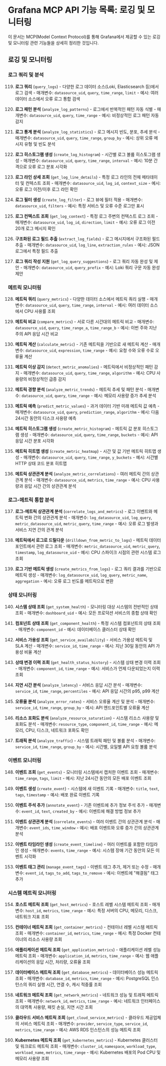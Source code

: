 # Grafana MCP API 기능 목록: 로깅 및 모니터링

이 문서는 MCP(Model Context Protocol)를 통해 Grafana에서 제공할 수 있는 로깅 및 모니터링 관련 기능들을 상세히 정리한 것입니다.

## 로깅 및 모니터링

### 로그 쿼리 및 분석

119. **로그 쿼리** (`query_logs`)
    - 다양한 로그 데이터 소스(Loki, Elasticsearch 등)에서 로그 검색
    - 매개변수: `datasource_uid`, `query`, `time_range`, `limit`
    - 예시: 여러 데이터 소스에서 오류 로그 통합 검색

120. **로그 패턴 분석** (`analyze_log_patterns`)
    - 로그에서 반복적인 패턴 자동 식별
    - 매개변수: `datasource_uid`, `query`, `time_range`
    - 예시: 비정상적인 로그 패턴 자동 감지

121. **로그 통계 분석** (`analyze_log_statistics`)
    - 로그 메시지 빈도, 분포, 추세 분석
    - 매개변수: `datasource_uid`, `query`, `time_range`, `group_by`
    - 예시: 상위 오류 메시지 유형 및 빈도 분석

122. **로그 히스토그램 생성** (`create_log_histogram`)
    - 시간별 로그 볼륨 히스토그램 생성
    - 매개변수: `datasource_uid`, `query`, `time_range`, `interval`
    - 예시: 10분 간격으로 오류 로그 분포 시각화

123. **로그 라인 상세 조회** (`get_log_line_details`)
    - 특정 로그 라인의 전체 메타데이터 및 컨텍스트 조회
    - 매개변수: `datasource_uid`, `log_id`, `context_size`
    - 예시: 오류 로그 이전/이후 로그 라인 확인

124. **로그 필터 생성** (`create_log_filter`)
    - 로그 뷰에 필터 적용
    - 매개변수: `datasource_uid`, `filters`
    - 예시: 특정 서비스 및 오류 수준 로그만 표시

125. **로그 컨텍스트 조회** (`get_log_context`)
    - 특정 로그 주변의 컨텍스트 로그 조회
    - 매개변수: `datasource_uid`, `log_id`, `direction`, `limit`
    - 예시: 오류 로그 이전 20개 로그 메시지 확인

126. **구조화된 로그 필드 추출** (`extract_log_fields`)
    - 로그 메시지에서 구조화된 필드 추출
    - 매개변수: `datasource_uid`, `log_line`, `extraction_rules`
    - 예시: JSON 로그에서 특정 필드 추출

127. **로그 쿼리 작성 지원** (`get_log_query_suggestions`)
    - 로그 쿼리 자동 완성 및 제안
    - 매개변수: `datasource_uid`, `query_prefix`
    - 예시: Loki 쿼리 구문 자동 완성 제안

### 메트릭 모니터링

128. **메트릭 쿼리** (`query_metrics`)
    - 다양한 데이터 소스에서 메트릭 쿼리 실행
    - 매개변수: `datasource_uid`, `query`, `time_range`, `interval`
    - 예시: 여러 데이터 소스에서 CPU 사용률 조회

129. **메트릭 비교** (`compare_metrics`)
    - 서로 다른 시간대의 메트릭 비교
    - 매개변수: `datasource_uid`, `query`, `time_range_a`, `time_range_b`
    - 예시: 이번 주와 지난 주의 API 응답 시간 비교

130. **메트릭 계산** (`calculate_metric`)
    - 기존 메트릭을 기반으로 새 메트릭 계산
    - 매개변수: `datasource_uid`, `expression`, `time_range`
    - 예시: 요청 수와 오류 수로 오류율 계산

131. **메트릭 이상 감지** (`detect_metric_anomalies`)
    - 메트릭에서 비정상적인 패턴 감지
    - 매개변수: `datasource_uid`, `query`, `time_range`, `algorithm`
    - 예시: CPU 사용량의 비정상적인 급증 감지

132. **메트릭 경향 분석** (`analyze_metric_trends`)
    - 메트릭 추세 및 패턴 분석
    - 매개변수: `datasource_uid`, `query`, `time_range`
    - 예시: 메모리 사용량 증가 추세 분석

133. **메트릭 예측** (`predict_metric_values`)
    - 과거 데이터 기반 미래 메트릭 값 예측
    - 매개변수: `datasource_uid`, `query`, `prediction_range`, `algorithm`
    - 예시: 다음 24시간 동안의 디스크 사용량 예측

134. **메트릭 히스토그램 생성** (`create_metric_histogram`)
    - 메트릭 값 분포 히스토그램 생성
    - 매개변수: `datasource_uid`, `query`, `time_range`, `buckets`
    - 예시: API 응답 시간 분포 시각화

135. **메트릭 히트맵 생성** (`create_metric_heatmap`)
    - 시간 및 값 기반 메트릭 히트맵 생성
    - 매개변수: `datasource_uid`, `query`, `time_range`, `y_buckets`
    - 예시: 시간별 HTTP 상태 코드 분포 히트맵

136. **메트릭 상관관계 분석** (`analyze_metric_correlations`)
    - 여러 메트릭 간의 상관관계 분석
    - 매개변수: `datasource_uid`, `metrics`, `time_range`
    - 예시: CPU 사용량과 응답 시간 간의 상관관계 분석

### 로그-메트릭 통합 분석

137. **로그-메트릭 상관관계 분석** (`correlate_logs_and_metrics`)
    - 로그 이벤트와 메트릭 변화 간의 상관관계 분석
    - 매개변수: `log_datasource_uid`, `log_query`, `metric_datasource_uid`, `metric_query`, `time_range`
    - 예시: 오류 로그 발생과 서비스 지연 간의 관계 분석

138. **메트릭에서 로그로 드릴다운** (`drilldown_from_metric_to_logs`)
    - 메트릭 데이터 포인트에서 관련 로그 조회
    - 매개변수: `metric_datasource_uid`, `metric_query`, `timestamp`, `log_datasource_uid`
    - 예시: CPU 스파이크 시점의 관련 시스템 로그 조회

139. **로그 기반 메트릭 생성** (`create_metrics_from_logs`)
    - 로그 쿼리 결과를 기반으로 메트릭 생성
    - 매개변수: `log_datasource_uid`, `log_query`, `metric_name`, `aggregation`
    - 예시: 오류 로그 빈도를 메트릭으로 변환

### 상태 모니터링

140. **시스템 상태 조회** (`get_system_health`)
    - 모니터링 대상 시스템의 전반적인 상태 조회
    - 매개변수: `dashboard_uid`
    - 예시: 모든 프로덕션 서비스의 종합 상태 확인

141. **컴포넌트 상태 조회** (`get_component_health`)
    - 특정 시스템 컴포넌트의 상태 조회
    - 매개변수: `component_id`
    - 예시: 데이터베이스 클러스터 상태 확인

142. **서비스 가용성 조회** (`get_service_availability`)
    - 서비스 가용성 메트릭 및 SLA 계산
    - 매개변수: `service_id`, `time_range`
    - 예시: 지난 30일 동안의 API 가용성 비율 계산

143. **상태 변경 이력 조회** (`get_health_status_history`)
    - 시스템 상태 변경 이력 조회
    - 매개변수: `component_id`, `time_range`
    - 예시: 서비스가 언제 다운되었는지 이력 조회

144. **지연 시간 분석** (`analyze_latency`)
    - 서비스 응답 시간 분석
    - 매개변수: `service_id`, `time_range`, `percentiles`
    - 예시: API 응답 시간의 p95, p99 계산

145. **오류율 분석** (`analyze_error_rates`)
    - 서비스 오류율 계산 및 분석
    - 매개변수: `service_id`, `time_range`, `group_by`
    - 예시: API 엔드포인트별 오류율 계산

146. **리소스 포화도 분석** (`analyze_resource_saturation`)
    - 시스템 리소스 사용량 및 포화도 분석
    - 매개변수: `resource_type`, `component_id`, `time_range`
    - 예시: 메모리, CPU, 디스크, 네트워크 포화도 확인

147. **트래픽 분석** (`analyze_traffic`)
    - 시스템 트래픽 패턴 및 볼륨 분석
    - 매개변수: `service_id`, `time_range`, `group_by`
    - 예시: 시간별, 요일별 API 요청 볼륨 분석

### 이벤트 모니터링

148. **이벤트 조회** (`get_events`)
    - 모니터링 시스템에서 캡처한 이벤트 조회
    - 매개변수: `time_range`, `tags`, `limit`
    - 예시: 지난 24시간 동안의 모든 배포 이벤트 조회

149. **이벤트 생성** (`create_event`)
    - 시스템에 새 이벤트 기록
    - 매개변수: `title`, `text`, `tags`, `timestamp`
    - 예시: 배포 완료 이벤트 기록

150. **이벤트 주석 추가** (`annotate_event`)
    - 기존 이벤트에 추가 정보 주석 추가
    - 매개변수: `event_id`, `text`, `created_by`
    - 예시: 이벤트에 해결 방법 정보 추가

151. **이벤트 상관관계 분석** (`correlate_events`)
    - 여러 이벤트 간의 상관관계 분석
    - 매개변수: `event_ids`, `time_window`
    - 예시: 배포 이벤트와 오류 증가 간의 상관관계 분석

152. **이벤트 타임라인 생성** (`create_event_timeline`)
    - 여러 이벤트를 포함한 타임라인 생성
    - 매개변수: `events`, `time_range`
    - 예시: 시스템 장애 기간 동안의 모든 이벤트 시각화

153. **이벤트 태그 관리** (`manage_event_tags`)
    - 이벤트 태그 추가, 제거 또는 수정
    - 매개변수: `event_id`, `tags_to_add`, `tags_to_remove`
    - 예시: 이벤트에 "해결됨" 태그 추가

### 시스템 메트릭 모니터링

154. **호스트 메트릭 조회** (`get_host_metrics`)
    - 호스트 레벨 시스템 메트릭 조회
    - 매개변수: `host_id`, `metrics`, `time_range`
    - 예시: 특정 서버의 CPU, 메모리, 디스크, 네트워크 지표 조회

155. **컨테이너 메트릭 조회** (`get_container_metrics`)
    - 컨테이너 레벨 시스템 메트릭 조회
    - 매개변수: `container_id`, `metrics`, `time_range`
    - 예시: 특정 Docker 컨테이너의 리소스 사용량 조회

156. **애플리케이션 메트릭 조회** (`get_application_metrics`)
    - 애플리케이션 레벨 성능 메트릭 조회
    - 매개변수: `application_id`, `metrics`, `time_range`
    - 예시: 웹 애플리케이션의 응답 시간, 처리량, 오류율 조회

157. **데이터베이스 메트릭 조회** (`get_database_metrics`)
    - 데이터베이스 성능 메트릭 조회
    - 매개변수: `database_id`, `metrics`, `time_range`
    - 예시: PostgreSQL 인스턴스의 쿼리 실행 시간, 연결 수, 캐시 적중률 조회

158. **네트워크 메트릭 조회** (`get_network_metrics`)
    - 네트워크 성능 및 트래픽 메트릭 조회
    - 매개변수: `network_id`, `metrics`, `time_range`
    - 예시: 네트워크 인터페이스의 대역폭 사용량, 패킷 손실, 지연 시간 조회

159. **클라우드 서비스 메트릭 조회** (`get_cloud_service_metrics`)
    - 클라우드 제공업체의 서비스 메트릭 조회
    - 매개변수: `provider`, `service_type`, `service_id`, `metrics`, `time_range`
    - 예시: AWS RDS 인스턴스의 성능 메트릭 조회

160. **Kubernetes 메트릭 조회** (`get_kubernetes_metrics`)
    - Kubernetes 클러스터 및 워크로드 메트릭 조회
    - 매개변수: `cluster_id`, `namespace`, `workload_type`, `workload_name`, `metrics`, `time_range`
    - 예시: Kubernetes 배포의 Pod CPU 및 메모리 사용량 조회 